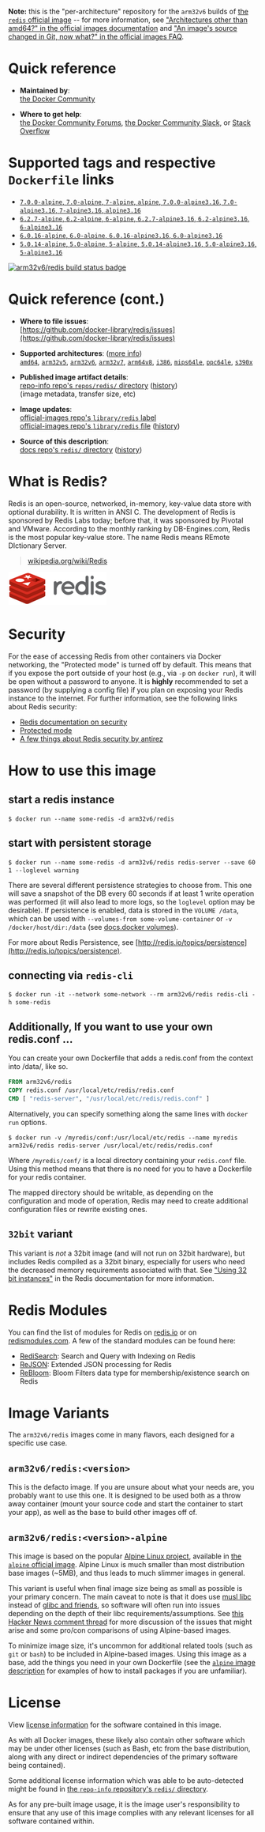 <!--

********************************************************************************

WARNING:

    DO NOT EDIT "redis/README.md"

    IT IS AUTO-GENERATED

    (from the other files in "redis/" combined with a set of templates)

********************************************************************************

-->

**Note:** this is the "per-architecture" repository for the `arm32v6` builds of [the `redis` official image](https://hub.docker.com/_/redis) -- for more information, see ["Architectures other than amd64?" in the official images documentation](https://github.com/docker-library/official-images#architectures-other-than-amd64) and ["An image's source changed in Git, now what?" in the official images FAQ](https://github.com/docker-library/faq#an-images-source-changed-in-git-now-what).

# Quick reference

-	**Maintained by**:  
	[the Docker Community](https://github.com/docker-library/redis)

-	**Where to get help**:  
	[the Docker Community Forums](https://forums.docker.com/), [the Docker Community Slack](https://dockr.ly/slack), or [Stack Overflow](https://stackoverflow.com/search?tab=newest&q=docker)

# Supported tags and respective `Dockerfile` links

-	[`7.0.0-alpine`, `7.0-alpine`, `7-alpine`, `alpine`, `7.0.0-alpine3.16`, `7.0-alpine3.16`, `7-alpine3.16`, `alpine3.16`](https://github.com/docker-library/redis/blob/d36a031654f52ab95601de1f8a841765177cf702/7.0/alpine/Dockerfile)
-	[`6.2.7-alpine`, `6.2-alpine`, `6-alpine`, `6.2.7-alpine3.16`, `6.2-alpine3.16`, `6-alpine3.16`](https://github.com/docker-library/redis/blob/d36a031654f52ab95601de1f8a841765177cf702/6.2/alpine/Dockerfile)
-	[`6.0.16-alpine`, `6.0-alpine`, `6.0.16-alpine3.16`, `6.0-alpine3.16`](https://github.com/docker-library/redis/blob/d36a031654f52ab95601de1f8a841765177cf702/6.0/alpine/Dockerfile)
-	[`5.0.14-alpine`, `5.0-alpine`, `5-alpine`, `5.0.14-alpine3.16`, `5.0-alpine3.16`, `5-alpine3.16`](https://github.com/docker-library/redis/blob/d36a031654f52ab95601de1f8a841765177cf702/5/alpine/Dockerfile)

[![arm32v6/redis build status badge](https://img.shields.io/jenkins/s/https/doi-janky.infosiftr.net/job/multiarch/job/arm32v6/job/redis.svg?label=arm32v6/redis%20%20build%20job)](https://doi-janky.infosiftr.net/job/multiarch/job/arm32v6/job/redis/)

# Quick reference (cont.)

-	**Where to file issues**:  
	[https://github.com/docker-library/redis/issues](https://github.com/docker-library/redis/issues)

-	**Supported architectures**: ([more info](https://github.com/docker-library/official-images#architectures-other-than-amd64))  
	[`amd64`](https://hub.docker.com/r/amd64/redis/), [`arm32v5`](https://hub.docker.com/r/arm32v5/redis/), [`arm32v6`](https://hub.docker.com/r/arm32v6/redis/), [`arm32v7`](https://hub.docker.com/r/arm32v7/redis/), [`arm64v8`](https://hub.docker.com/r/arm64v8/redis/), [`i386`](https://hub.docker.com/r/i386/redis/), [`mips64le`](https://hub.docker.com/r/mips64le/redis/), [`ppc64le`](https://hub.docker.com/r/ppc64le/redis/), [`s390x`](https://hub.docker.com/r/s390x/redis/)

-	**Published image artifact details**:  
	[repo-info repo's `repos/redis/` directory](https://github.com/docker-library/repo-info/blob/master/repos/redis) ([history](https://github.com/docker-library/repo-info/commits/master/repos/redis))  
	(image metadata, transfer size, etc)

-	**Image updates**:  
	[official-images repo's `library/redis` label](https://github.com/docker-library/official-images/issues?q=label%3Alibrary%2Fredis)  
	[official-images repo's `library/redis` file](https://github.com/docker-library/official-images/blob/master/library/redis) ([history](https://github.com/docker-library/official-images/commits/master/library/redis))

-	**Source of this description**:  
	[docs repo's `redis/` directory](https://github.com/docker-library/docs/tree/master/redis) ([history](https://github.com/docker-library/docs/commits/master/redis))

# What is Redis?

Redis is an open-source, networked, in-memory, key-value data store with optional durability. It is written in ANSI C. The development of Redis is sponsored by Redis Labs today; before that, it was sponsored by Pivotal and VMware. According to the monthly ranking by DB-Engines.com, Redis is the most popular key-value store. The name Redis means REmote DIctionary Server.

> [wikipedia.org/wiki/Redis](https://en.wikipedia.org/wiki/Redis)

![logo](https://raw.githubusercontent.com/docker-library/docs/01c12653951b2fe592c1f93a13b4e289ada0e3a1/redis/logo.png)

# Security

For the ease of accessing Redis from other containers via Docker networking, the "Protected mode" is turned off by default. This means that if you expose the port outside of your host (e.g., via `-p` on `docker run`), it will be open without a password to anyone. It is **highly** recommended to set a password (by supplying a config file) if you plan on exposing your Redis instance to the internet. For further information, see the following links about Redis security:

-	[Redis documentation on security](https://redis.io/topics/security)
-	[Protected mode](https://redis.io/topics/security#protected-mode)
-	[A few things about Redis security by antirez](http://antirez.com/news/96)

# How to use this image

## start a redis instance

```console
$ docker run --name some-redis -d arm32v6/redis
```

## start with persistent storage

```console
$ docker run --name some-redis -d arm32v6/redis redis-server --save 60 1 --loglevel warning
```

There are several different persistence strategies to choose from. This one will save a snapshot of the DB every 60 seconds if at least 1 write operation was performed (it will also lead to more logs, so the `loglevel` option may be desirable). If persistence is enabled, data is stored in the `VOLUME /data`, which can be used with `--volumes-from some-volume-container` or `-v /docker/host/dir:/data` (see [docs.docker volumes](https://docs.docker.com/engine/tutorials/dockervolumes/)).

For more about Redis Persistence, see [http://redis.io/topics/persistence](http://redis.io/topics/persistence).

## connecting via `redis-cli`

```console
$ docker run -it --network some-network --rm arm32v6/redis redis-cli -h some-redis
```

## Additionally, If you want to use your own redis.conf ...

You can create your own Dockerfile that adds a redis.conf from the context into /data/, like so.

```dockerfile
FROM arm32v6/redis
COPY redis.conf /usr/local/etc/redis/redis.conf
CMD [ "redis-server", "/usr/local/etc/redis/redis.conf" ]
```

Alternatively, you can specify something along the same lines with `docker run` options.

```console
$ docker run -v /myredis/conf:/usr/local/etc/redis --name myredis arm32v6/redis redis-server /usr/local/etc/redis/redis.conf
```

Where `/myredis/conf/` is a local directory containing your `redis.conf` file. Using this method means that there is no need for you to have a Dockerfile for your redis container.

The mapped directory should be writable, as depending on the configuration and mode of operation, Redis may need to create additional configuration files or rewrite existing ones.

## `32bit` variant

This variant is *not* a 32bit image (and will not run on 32bit hardware), but includes Redis compiled as a 32bit binary, especially for users who need the decreased memory requirements associated with that. See ["Using 32 bit instances"](http://redis.io/topics/memory-optimization#using-32-bit-instances) in the Redis documentation for more information.

# Redis Modules

You can find the list of modules for Redis on [redis.io](https://redis.io/modules) or on [redismodules.com](http://redismodules.com). A few of the standard modules can be found here:

-	[RediSearch](https://hub.docker.com/r/redislabs/redisearch/): Search and Query with Indexing on Redis
-	[ReJSON](https://hub.docker.com/r/redislabs/rejson/): Extended JSON processing for Redis
-	[ReBloom](https://hub.docker.com/r/redislabs/rebloom/): Bloom Filters data type for membership/existence search on Redis

# Image Variants

The `arm32v6/redis` images come in many flavors, each designed for a specific use case.

## `arm32v6/redis:<version>`

This is the defacto image. If you are unsure about what your needs are, you probably want to use this one. It is designed to be used both as a throw away container (mount your source code and start the container to start your app), as well as the base to build other images off of.

## `arm32v6/redis:<version>-alpine`

This image is based on the popular [Alpine Linux project](https://alpinelinux.org), available in [the `alpine` official image](https://hub.docker.com/_/alpine). Alpine Linux is much smaller than most distribution base images (~5MB), and thus leads to much slimmer images in general.

This variant is useful when final image size being as small as possible is your primary concern. The main caveat to note is that it does use [musl libc](https://musl.libc.org) instead of [glibc and friends](https://www.etalabs.net/compare_libcs.html), so software will often run into issues depending on the depth of their libc requirements/assumptions. See [this Hacker News comment thread](https://news.ycombinator.com/item?id=10782897) for more discussion of the issues that might arise and some pro/con comparisons of using Alpine-based images.

To minimize image size, it's uncommon for additional related tools (such as `git` or `bash`) to be included in Alpine-based images. Using this image as a base, add the things you need in your own Dockerfile (see the [`alpine` image description](https://hub.docker.com/_/alpine/) for examples of how to install packages if you are unfamiliar).

# License

View [license information](http://redis.io/topics/license) for the software contained in this image.

As with all Docker images, these likely also contain other software which may be under other licenses (such as Bash, etc from the base distribution, along with any direct or indirect dependencies of the primary software being contained).

Some additional license information which was able to be auto-detected might be found in [the `repo-info` repository's `redis/` directory](https://github.com/docker-library/repo-info/tree/master/repos/redis).

As for any pre-built image usage, it is the image user's responsibility to ensure that any use of this image complies with any relevant licenses for all software contained within.
